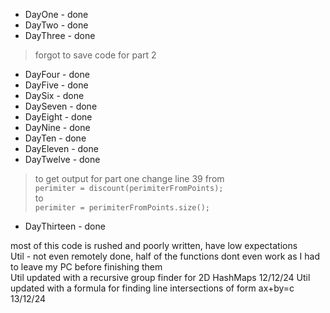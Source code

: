 * DayOne - done
* DayTwo - done
* DayThree - done
> forgot to save code for part 2
* DayFour - done
* DayFive - done
* DaySix - done
* DaySeven - done
* DayEight - done
* DayNine - done
* DayTen - done
* DayEleven - done
* DayTwelve - done
> to get output for part one change line 39 from <br> ```perimiter = discount(perimiterFromPoints);```<br> to <br>```perimiter = perimiterFromPoints.size();```<br>
* DayThirteen - done

most of this code is rushed and poorly written, have low expectations<br>
Util - not even remotely done, half of the functions dont even work as I had to leave my PC before finishing them<br>
Util updated with a recursive group finder for 2D HashMaps 12/12/24
Util updated with a formula for finding line intersections of form ax+by=c 13/12/24
